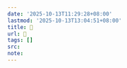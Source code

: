 ```yaml
---
date: '2025-10-13T11:29:28+08:00'
lastmod: '2025-10-13T13:04:51+08:00'
title: 󰡭
url: 󰡭
tags: []
src:
note:
---
```

